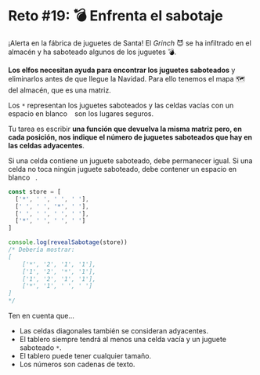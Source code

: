 # Reto #19: 💣 Enfrenta el sabotaje

¡Alerta en la fábrica de juguetes de Santa! El *Grinch* 😈 se ha infiltrado en el almacén y ha saboteado algunos de los juguetes 💣.

**Los elfos necesitan ayuda para encontrar los juguetes saboteados** y eliminarlos antes de que llegue la Navidad. Para ello tenemos el mapa 🗺️ del almacén, que es una matriz.

Los `*` representan los juguetes saboteados y las celdas vacías con un espacio en blanco ` ` son los lugares seguros.

Tu tarea es escribir **una función que devuelva la misma matriz pero, en cada posición, nos indique el número de juguetes saboteados que hay en las celdas adyacentes**.

Si una celda contiene un juguete saboteado, debe permanecer igual. Si una celda no toca ningún juguete saboteado, debe contener un espacio en blanco ` `.

```javascript
const store = [
  ['*', ' ', ' ', ' '],
  [' ', ' ', '*', ' '],
  [' ', ' ', ' ', ' '],
  ['*', ' ', ' ', ' ']
]

console.log(revealSabotage(store))
/* Debería mostrar:
[
    ['*', '2', '1', '1'],
    ['1', '2', '*', '1'],
    ['1', '2', '1', '1'],
    ['*', '1', ' ', ' ']
]
*/
```

Ten en cuenta que…

- Las celdas diagonales también se consideran adyacentes.
- El tablero siempre tendrá al menos una celda vacía y un juguete saboteado `*`.
- El tablero puede tener cualquier tamaño.
- Los números son cadenas de texto.
